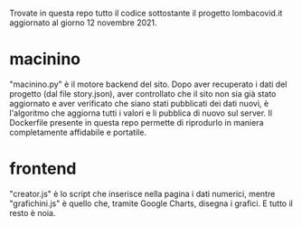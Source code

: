 Trovate in questa repo tutto il codice sottostante il progetto lombacovid.it aggiornato al giorno 12 novembre 2021.

# macinino

"macinino.py" è il motore backend del sito. Dopo aver recuperato i dati del progetto (dal file story.json), aver controllato che il sito non sia già stato aggiornato e aver verificato che siano stati pubblicati dei dati nuovi, è l'algoritmo che aggiorna tutti i valori e li pubblica di nuovo sul server. Il Dockerfile presente in questa repo permette di riprodurlo in maniera completamente affidabile e portatile.

# frontend

"creator.js" è lo script che inserisce nella pagina i dati numerici, mentre "grafichini.js" è quello che, tramite Google Charts, disegna i grafici. E tutto il resto è noia.